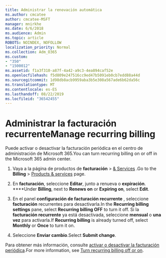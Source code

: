 ```yaml
---
title: Administrar la renovación automática
ms.author: cmcatee
author: cmcatee-MSFT
manager: mnirkhe
ms.date: 6/6/2018
ms.audience: Admin
ms.topic: article
ROBOTS: NOINDEX, NOFOLLOW
localization_priority: Normal
ms.collection: Adm_O365
ms.custom:
- "350"
- "1500012"
ms.assetid: f1a3f310-a87f-4a42-a9c3-4ea894caf52e
ms.openlocfilehash: f5d809e247516cc9ed47b5091eb0cb7edd88a44d
ms.sourcegitcommit: 1d98db8acb9959aba3b5e308a567ade6b62da56c
ms.translationtype: MT
ms.contentlocale: es-ES
ms.lasthandoff: 08/22/2019
ms.locfileid: "36542455"
---
```

# <a name="manage-recurring-billing"></a><span data-ttu-id="4abe6-102">Administrar la facturación recurrente</span><span class="sxs-lookup"><span data-stu-id="4abe6-102">Manage recurring billing</span></span>

<span data-ttu-id="4abe6-103">Puede activar o desactivar la facturación periódica en el centro de administración de Microsoft 365.</span><span class="sxs-lookup"><span data-stu-id="4abe6-103">You can turn recurring billing on or off in the Microsoft 365 admin center.</span></span>
  
1. <span data-ttu-id="4abe6-104">Vaya a la página de productos de **facturación** > [& Services](https://go.microsoft.com/fwlink/p/?linkid=842054) .</span><span class="sxs-lookup"><span data-stu-id="4abe6-104">Go to the **Billing** > [Products & services](https://go.microsoft.com/fwlink/p/?linkid=842054) page.</span></span>

2. <span data-ttu-id="4abe6-105">En **facturación**, seleccione **Editar**, junto a renueva o **expiración**. \*\*\*\*</span><span class="sxs-lookup"><span data-stu-id="4abe6-105">Under **Billing**, next to **Renews on** or **Expiring on**, select **Edit**.</span></span>

3. <span data-ttu-id="4abe6-106">En el panel **configuración de facturación recurrente** , seleccione **facturación** recurrentes para desactivarla.</span><span class="sxs-lookup"><span data-stu-id="4abe6-106">In the **Recurring billing settings** pane, select **Recurring billing OFF** to turn it off.</span></span> <span data-ttu-id="4abe6-107">Si la **facturación recurrente** ya está desactivada, seleccione **mensual** o **una vez** para activarla.</span><span class="sxs-lookup"><span data-stu-id="4abe6-107">If **Recurring billing** is already turned off, select **Monthly** or **Once** to turn it on.</span></span>

4. <span data-ttu-id="4abe6-108">Seleccione **Enviar cambio**.</span><span class="sxs-lookup"><span data-stu-id="4abe6-108">Select **Submit change**.</span></span>

<span data-ttu-id="4abe6-109">Para obtener más información, consulte [activar o desactivar la facturación periódica](https://docs.microsoft.com/office365/admin/subscriptions-and-billing/renew-your-subscription?view=o365-worldwide#turn-recurring-billing-off-or-on).</span><span class="sxs-lookup"><span data-stu-id="4abe6-109">For more information, see [Turn recurring billing off or on](https://docs.microsoft.com/office365/admin/subscriptions-and-billing/renew-your-subscription?view=o365-worldwide#turn-recurring-billing-off-or-on).</span></span>